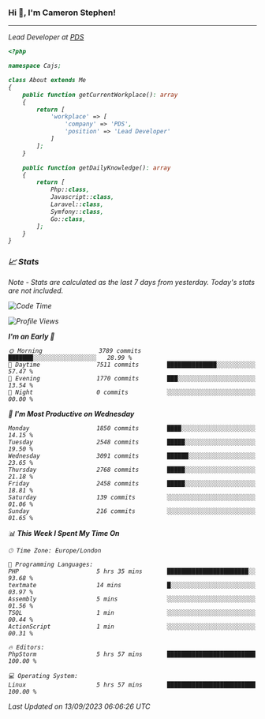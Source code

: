 ### Hi 👋, I'm Cameron Stephen!
<hr>
<p><em>Lead Developer at <a href="https://prindatasolutions.co.uk">PDS</a></p>


```php
<?php

namespace Cajs;

class About extends Me
{
    public function getCurrentWorkplace(): array
    {
        return [
            'workplace' => [
                'company' => 'PDS',
                'position' => 'Lead Developer'
            ]
        ];
    }

    public function getDailyKnowledge(): array
    {
        return [
            Php::class,
            Javascript::class,
            Laravel::class,
            Symfony::class,
            Go::class,
        ];
    }
}
```

### 📈 Stats
<p><em>Note - Stats are calculated as the last 7 days from yesterday. Today's stats are not included.</em></p>


<!--START_SECTION:waka-->
![Code Time](http://img.shields.io/badge/Code%20Time-3%2C521%20hrs%2021%20mins-blue)

![Profile Views](http://img.shields.io/badge/Profile%20Views-0-blue)

**I'm an Early 🐤** 

```text
🌞 Morning                3789 commits        ███████░░░░░░░░░░░░░░░░░░   28.99 % 
🌆 Daytime                7511 commits        ██████████████░░░░░░░░░░░   57.47 % 
🌃 Evening                1770 commits        ███░░░░░░░░░░░░░░░░░░░░░░   13.54 % 
🌙 Night                  0 commits           ░░░░░░░░░░░░░░░░░░░░░░░░░   00.00 % 
```
📅 **I'm Most Productive on Wednesday** 

```text
Monday                   1850 commits        ████░░░░░░░░░░░░░░░░░░░░░   14.15 % 
Tuesday                  2548 commits        █████░░░░░░░░░░░░░░░░░░░░   19.50 % 
Wednesday                3091 commits        ██████░░░░░░░░░░░░░░░░░░░   23.65 % 
Thursday                 2768 commits        █████░░░░░░░░░░░░░░░░░░░░   21.18 % 
Friday                   2458 commits        █████░░░░░░░░░░░░░░░░░░░░   18.81 % 
Saturday                 139 commits         ░░░░░░░░░░░░░░░░░░░░░░░░░   01.06 % 
Sunday                   216 commits         ░░░░░░░░░░░░░░░░░░░░░░░░░   01.65 % 
```


📊 **This Week I Spent My Time On** 

```text
🕑︎ Time Zone: Europe/London

💬 Programming Languages: 
PHP                      5 hrs 35 mins       ███████████████████████░░   93.68 % 
textmate                 14 mins             █░░░░░░░░░░░░░░░░░░░░░░░░   03.97 % 
Assembly                 5 mins              ░░░░░░░░░░░░░░░░░░░░░░░░░   01.56 % 
TSQL                     1 min               ░░░░░░░░░░░░░░░░░░░░░░░░░   00.44 % 
ActionScript             1 min               ░░░░░░░░░░░░░░░░░░░░░░░░░   00.31 % 

🔥 Editors: 
PhpStorm                 5 hrs 57 mins       █████████████████████████   100.00 % 

💻 Operating System: 
Linux                    5 hrs 57 mins       █████████████████████████   100.00 % 
```


 Last Updated on 13/09/2023 06:06:26 UTC
<!--END_SECTION:waka-->
